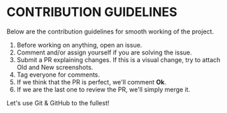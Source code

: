 # CONTRIBUTION GUIDELINES
Below are the contribution guidelines for smooth working of the project.

1. Before working on anything, open an issue.
2. Comment and/or assign yourself if you are solving the issue.
3. Submit a PR explaining changes. If this is a visual change, try to attach Old and New screenshots.
4. Tag everyone for comments.
5. If we think that the PR is perfect, we'll comment **Ok**.
6. If we are the last one to review the PR, we'll simply merge it.

Let's use Git & GitHub to the fullest!

